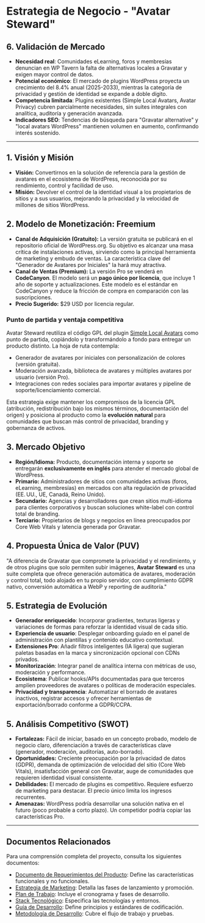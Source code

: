 # Estrategia de Negocio - "Avatar Steward"

## 6. Validación de Mercado

- **Necesidad real**: Comunidades eLearning, foros y membresías denuncian en WP Tavern la falta de alternativas locales a Gravatar y exigen mayor control de datos.
- **Potencial económico**: El mercado de plugins WordPress proyecta un crecimiento del 8.4% anual (2025-2033), mientras la categoría de privacidad y gestión de identidad se expande a doble dígito.
- **Competencia limitada**: Plugins existentes (Simple Local Avatars, Avatar Privacy) cubren parcialmente necesidades, sin suites integrales con analítica, auditoría y generación avanzada.
- **Indicadores SEO**: Tendencias de búsqueda para "Gravatar alternative" y "local avatars WordPress" mantienen volumen en aumento, confirmando interés sostenido.

---

## 1. Visión y Misión

* **Visión:** Convertirnos en la solución de referencia para la gestión de avatares en el ecosistema de WordPress, reconocida por su rendimiento, control y facilidad de uso.
* **Misión:** Devolver el control de la identidad visual a los propietarios de sitios y a sus usuarios, mejorando la privacidad y la velocidad de millones de sitios WordPress.

## 2. Modelo de Monetización: Freemium

* **Canal de Adquisición (Gratuito):** La versión gratuita se publicará en el repositorio oficial de WordPress.org. Su objetivo es alcanzar una masa crítica de instalaciones activas, sirviendo como la principal herramienta de marketing y embudo de ventas. La característica clave del "Generador de Avatares por Iniciales" la hará muy atractiva.
* **Canal de Ventas (Premium):** La versión Pro se venderá en **CodeCanyon**. El modelo será un **pago único por licencia**, que incluye 1 año de soporte y actualizaciones. Este modelo es el estándar en CodeCanyon y reduce la fricción de compra en comparación con las suscripciones.
* **Precio Sugerido:** $29 USD por licencia regular.

### Punto de partida y ventaja competitiva

Avatar Steward reutiliza el código GPL del plugin [Simple Local Avatars](https://wordpress.org/plugins/simple-local-avatars/) como punto de partida, copiándolo y transformándolo a fondo para entregar un producto distinto. La hoja de ruta contempla:

- Generador de avatares por iniciales con personalización de colores (versión gratuita).
- Moderación avanzada, biblioteca de avatares y múltiples avatares por usuario (versión Pro).
- Integraciones con redes sociales para importar avatares y pipeline de soporte/licenciamiento comercial.

Esta estrategia exige mantener los compromisos de la licencia GPL (atribución, redistribución bajo los mismos términos, documentación del origen) y posiciona al producto como la **evolución natural** para comunidades que buscan más control de privacidad, branding y gobernanza de activos.

## 3. Mercado Objetivo

* **Región/Idioma:** Producto, documentación interna y soporte se entregarán **exclusivamente en inglés** para atender el mercado global de WordPress.
* **Primario:** Administradores de sitios con comunidades activas (foros, eLearning, membresías) en mercados con alta regulación de privacidad (EE. UU., UE, Canadá, Reino Unido).
* **Secundario:** Agencias y desarrolladores que crean sitios multi-idioma para clientes corporativos y buscan soluciones white-label con control total de branding.
* **Terciario:** Propietarios de blogs y negocios en línea preocupados por Core Web Vitals y latencia generada por Gravatar.

## 4. Propuesta Única de Valor (PUV)

"A diferencia de Gravatar que compromete la privacidad y el rendimiento, y de otros plugins que solo permiten subir imágenes, **Avatar Steward** es una suite completa que ofrece generación automática de avatares, moderación y control total, todo alojado en tu propio servidor, con cumplimiento GDPR nativo, conversión automática a WebP y reporting de auditoría."

## 5. Estrategia de Evolución

- **Generador enriquecido**: Incorporar gradientes, texturas ligeras y variaciones de formas para reforzar la identidad visual de cada sitio.
- **Experiencia de usuario**: Desplegar onboarding guiado en el panel de administración con plantillas y contenido educativo contextual.
- **Extensiones Pro**: Añadir filtros inteligentes (IA ligera) que sugieran paletas basadas en la marca y sincronización opcional con CDNs privados.
- **Monitorización**: Integrar panel de analítica interna con métricas de uso, moderación y performance.
- **Ecosistema**: Publicar hooks/APIs documentadas para que terceros amplíen proveedores de avatares o políticas de moderación especiales.
- **Privacidad y transparencia**: Automatizar el borrado de avatares inactivos, registrar accesos y ofrecer herramientas de exportación/borrado conforme a GDPR/CCPA.

## 5. Análisis Competitivo (SWOT)

* **Fortalezas:** Fácil de iniciar, basado en un concepto probado, modelo de negocio claro, diferenciación a través de características clave (generador, moderación, auditorías, auto-borrado).
* **Oportunidades:** Creciente preocupación por la privacidad de datos (GDPR), demanda de optimización de velocidad del sitio (Core Web Vitals), insatisfacción general con Gravatar, auge de comunidades que requieren identidad visual consistente.
* **Debilidades:** El mercado de plugins es competitivo. Requiere esfuerzo de marketing para destacar. El precio único limita los ingresos recurrentes.
* **Amenazas:** WordPress podría desarrollar una solución nativa en el futuro (poco probable a corto plazo). Un competidor podría copiar las características Pro.

---

## Documentos Relacionados

Para una comprensión completa del proyecto, consulta los siguientes documentos:

- [Documento de Requerimientos del Producto](01_Documento_Requerimientos_Producto.md): Define las características funcionales y no funcionales.
- [Estrategia de Marketing](03_Estrategia_de_Marketing.md): Detalla las fases de lanzamiento y promoción.
- [Plan de Trabajo](04_Plan_de_Trabajo.md): Incluye el cronograma y fases de desarrollo.
- [Stack Tecnológico](05_Stack_Tecnologico.md): Especifica las tecnologías y entornos.
- [Guía de Desarrollo](06_Guia_de_Desarrollo.md): Define principios y estándares de codificación.
- [Metodología de Desarrollo](07_Metodologia_de_Desarrollo.md): Cubre el flujo de trabajo y pruebas.